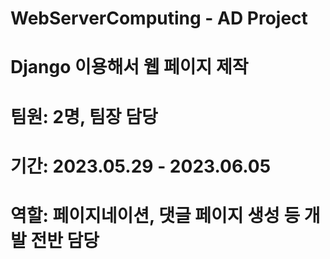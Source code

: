 # WebServerComputing - AD Project

# Django 이용해서 웹 페이지 제작

# 팀원: 2명, 팀장 담당

# 기간: 2023.05.29 - 2023.06.05

# 역할: 페이지네이션, 댓글 페이지 생성 등 개발 전반 담당
